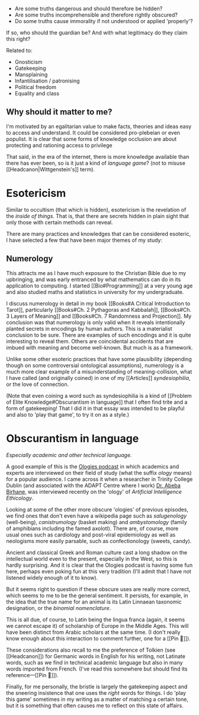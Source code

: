 * Are some truths dangerous and should therefore be hidden?
* Are some truths incomprehensible and therefore rightly obscured?
* Do some truths cause immorality if not understood or applied 'properly'?

If so, who should the guardian be? And with what legitimacy do they claim this right?

Related to:
* Gnosticism
* Gatekeeping
* Mansplaining
* Infantilisation / patronising
* Political freedom
* Equality and class

## Why should it matter to me?

I'm motivated by an egalitarian value to make facts, theories and ideas easy to access and understand. It could be considered pro-plebeian or even populist. It is clear that some forms of knowledge occlusion are about protecting and rationing access to privilege

That said, in the era of the internet, there is more knowledge available than there has ever been, so is it just a kind of *language game*? (not to misuse [[Headcanon|Wittgenstein's]] term).

# Esotericism

Similar to occultism (that which is hidden), esotericism is the revelation of the _inside of things_. That is, that there are secrets hidden in plain sight that only those with certain methods can reveal.

There are many practices and knowledges that can be considered esoteric, I have selected a few that have been major themes of my study:

## Numerology

This attracts me as I have much exposure to the Christian Bible due to my upbringing, and was early entranced by what mathematics can do in its application to computing. I started [[Bio#Programming]] at a very young age and also studied maths and statistics in university for my undergraduate.

I discuss numerology in detail in my book [[Books#A Critical Introduction to Tarot]], particularly [[Books#Ch. 2 Pythagoras and Kabbalah]], [[Books#Ch. 3 Layers of Meaning]] and [[Books#Ch. 7 Randomness and Projection]]. My conclusion was that numerology is only valid when it reveals intentionally planted secrets in encodings by human authors. This is a materialist conclusion to be sure. There are examples of such encodings and it is quite interesting to reveal them. Others are coincidental accidents that are imbued with meaning and become well-known. But much is as a framework.

Unlike some other esoteric practices that have some plausibility (depending though on some controversial ontological assumptions), numerology is a much more clear example of a misunderstanding of meaning-collision, what I have called (and originally coined) in one of my [[Articles]] *syndesiophilia*, or the love of connection.

(Note that even coining a word such as syndesiophilia is a kind of [[Problem of Elite Knowledge#Obscurantism in language]] that I often find trite and a form of gatekeeping! That I did it in that essay was intended to be playful and also to 'play that game', to try it on as a style.)

# Obscurantism in language

*Especially academic and other technical language.*

A good example of this is the [Ologies podcast](https://www.alieward.com/ologies) in which academics and experts are interviewed on their field of study (what the suffix *ology* means) for a popular audience. I came across it when a researcher in Trinity College Dublin (and associated with the ADAPT Centre where I work) [Dr. Abeba Birhane](https://www.alieward.com/ologies/artificialintelligenceethicology), was interviewed recently on the 'ology' of *Artificial Intelligence Ethicology*.

Looking at some of the other more obscure 'ologies' of previous episodes, we find ones that don't even have a wikipedia page such as *salugenology* (well-being), *canistrumology* (basket making) and *ambystomology* (family of amphibians including the famed axolotl). There are, of course, more usual ones such as cardiology and post-viral epidemiology as well as neologisms more easily parsable, such as confectionology (sweets, candy).

Ancient and classical Greek and Roman culture cast a long shadow on the intellectual world even to the present, especially in the West, so this is hardly surprising. And it is clear that the Ologies podcast is having some fun here, perhaps even poking fun at this very tradition (I'll admit that I have not listened widely enough of it to know).

But it seems right to question if these obscure uses are really more correct, which seems to me to be the general sentiment. It persists, for example, in the idea that the true name for an animal is its Latin Linnaean taxonomic designation, or the *binomial nomenclature*.

This is all due, of course, to Latin being the lingua franca (again, it seems we cannot escape it) of scholarship of Europe in the Middle Ages. This will have been distinct from Arabic scholars at the same time. (I don't really know enough about this interaction to comment further, one for a [[Pin 📌]]).

These considerations also recall to me the preference of Tolkien (see [[Headcanon]]) for Germanic words in English for his writing, not Latinate words, such as we find in technical academic language but also in many words imported from French. (I've read this somewhere but should find its reference—[[Pin 📌]]).

Finally, for me personally, the bristle is largely the gatekeeping aspect and the sneering insistence that one uses the _right_ words for things. I do 'play this game' sometimes in my writing as a matter of matching a certain tone, but it is something that often causes me to reflect on this state of affairs.